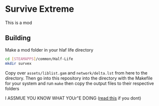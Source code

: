# Survive Extreme

This is a mod

## Building

Make a mod folder in your hlaf life directory

```sh
cd [STEAMAPPS]/common/Half-Life
mkdir survex
```

Copy over `assets/liblist.gam` and `network/delta.lst` from here to the directory. Then go into this repository into the directory with the Makefile for your system and run `make` then copy the output files to their respective folders

I ASSMUE YOU KNOW WHAT YOUr"E DOING ([read this](https://twhl.info/wiki/page/Half-Life_Programming_-_Getting_Started) if you dont)